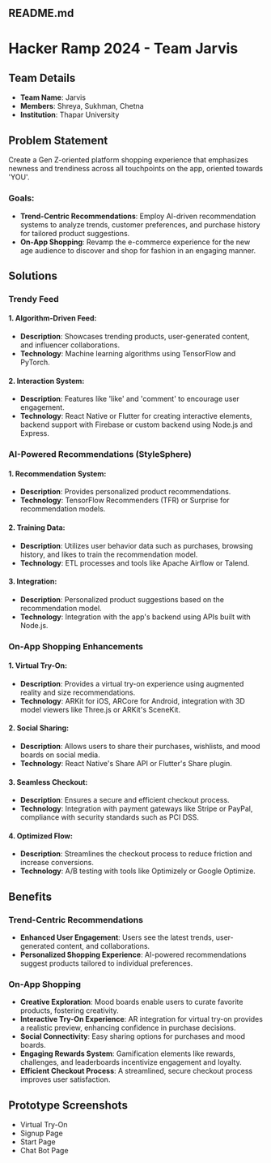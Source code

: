 ## README.md

# Hacker Ramp 2024 - Team Jarvis

## Team Details
- **Team Name**: Jarvis
- **Members**: Shreya, Sukhman, Chetna
- **Institution**: Thapar University

## Problem Statement
Create a Gen Z-oriented platform shopping experience that emphasizes newness and trendiness across all touchpoints on the app, oriented towards 'YOU'.

### Goals:
- **Trend-Centric Recommendations**: Employ AI-driven recommendation systems to analyze trends, customer preferences, and purchase history for tailored product suggestions.
- **On-App Shopping**: Revamp the e-commerce experience for the new age audience to discover and shop for fashion in an engaging manner.

## Solutions

### Trendy Feed

#### 1. Algorithm-Driven Feed:
- **Description**: Showcases trending products, user-generated content, and influencer collaborations.
- **Technology**: Machine learning algorithms using TensorFlow and PyTorch.

#### 2. Interaction System:
- **Description**: Features like 'like' and 'comment' to encourage user engagement.
- **Technology**: React Native or Flutter for creating interactive elements, backend support with Firebase or custom backend using Node.js and Express.

### AI-Powered Recommendations (StyleSphere)

#### 1. Recommendation System:
- **Description**: Provides personalized product recommendations.
- **Technology**: TensorFlow Recommenders (TFR) or Surprise for recommendation models.

#### 2. Training Data:
- **Description**: Utilizes user behavior data such as purchases, browsing history, and likes to train the recommendation model.
- **Technology**: ETL processes and tools like Apache Airflow or Talend.

#### 3. Integration:
- **Description**: Personalized product suggestions based on the recommendation model.
- **Technology**: Integration with the app's backend using APIs built with Node.js.

### On-App Shopping Enhancements

#### 1. Virtual Try-On:
- **Description**: Provides a virtual try-on experience using augmented reality and size recommendations.
- **Technology**: ARKit for iOS, ARCore for Android, integration with 3D model viewers like Three.js or ARKit's SceneKit.

#### 2. Social Sharing:
- **Description**: Allows users to share their purchases, wishlists, and mood boards on social media.
- **Technology**: React Native's Share API or Flutter's Share plugin.

#### 3. Seamless Checkout:
- **Description**: Ensures a secure and efficient checkout process.
- **Technology**: Integration with payment gateways like Stripe or PayPal, compliance with security standards such as PCI DSS.

#### 4. Optimized Flow:
- **Description**: Streamlines the checkout process to reduce friction and increase conversions.
- **Technology**: A/B testing with tools like Optimizely or Google Optimize.

## Benefits

### Trend-Centric Recommendations
- **Enhanced User Engagement**: Users see the latest trends, user-generated content, and collaborations.
- **Personalized Shopping Experience**: AI-powered recommendations suggest products tailored to individual preferences.

### On-App Shopping
- **Creative Exploration**: Mood boards enable users to curate favorite products, fostering creativity.
- **Interactive Try-On Experience**: AR integration for virtual try-on provides a realistic preview, enhancing confidence in purchase decisions.
- **Social Connectivity**: Easy sharing options for purchases and mood boards.
- **Engaging Rewards System**: Gamification elements like rewards, challenges, and leaderboards incentivize engagement and loyalty.
- **Efficient Checkout Process**: A streamlined, secure checkout process improves user satisfaction.

## Prototype Screenshots
- Virtual Try-On
- Signup Page
- Start Page
- Chat Bot Page
